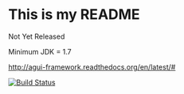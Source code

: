 # This is my README

Not Yet Released

Minimum JDK = 1.7

http://agui-framework.readthedocs.org/en/latest/#

[![Build Status](https://travis-ci.org/thahn0720/agui_framework.png)](https://travis-ci.org/thahn0720/agui_framework)
